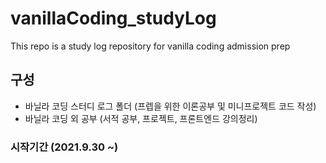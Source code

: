 # vanillaCoding_studyLog

This repo is a study log repository for vanilla coding admission prep

## 구성

- 바닐라 코딩 스터디 로그 폴더 (프렙을 위한 이론공부 및 미니프로젝트 코드 작성)
- 바닐라 코딩 외 공부 (서적 공부, 프로젝트, 프론트엔드 강의정리)

### 시작기간 (2021.9.30 ~)
